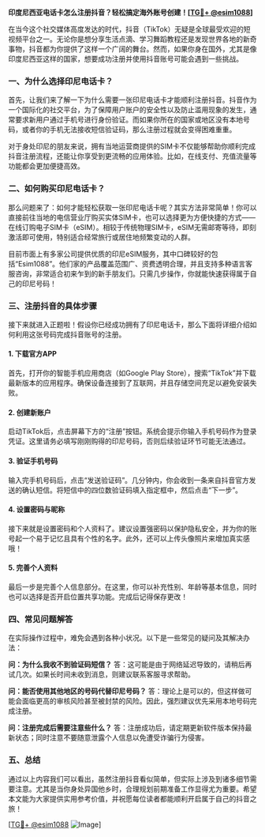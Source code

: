 **印度尼西亚电话卡怎么注册抖音？轻松搞定海外账号创建！[[TG💪+ @esim1088](https://t.me/s/esim1088)]**

在当今这个社交媒体高度发达的时代，抖音（TikTok）无疑是全球最受欢迎的短视频平台之一。无论你是想分享生活点滴、学习舞蹈教程还是发现世界各地的新奇事物，抖音都为你提供了这样一个广阔的舞台。然而，如果你身在国外，尤其是像印度尼西亚这样的国家，想要成功注册并使用抖音账号可能会遇到一些挑战。

### 一、为什么选择印尼电话卡？

首先，让我们来了解一下为什么需要一张印尼电话卡才能顺利注册抖音。抖音作为一个国际化的社交平台，为了保障用户账户的安全性以及防止滥用现象的发生，通常要求新用户通过手机号进行身份验证。而如果你所在的国家或地区没有本地号码，或者你的手机无法接收短信验证码，那么注册过程就会变得困难重重。

对于身处印尼的朋友来说，拥有当地运营商提供的SIM卡不仅能够帮助你顺利完成抖音注册流程，还能让你享受到更流畅的应用体验。比如，在线支付、充值流量等功能都会更加便捷高效。

### 二、如何购买印尼电话卡？

那么问题来了：如何才能轻松获取一张印尼电话卡呢？其实方法非常简单！你可以直接前往当地的电信营业厅购买实体SIM卡，也可以选择更为方便快捷的方式——在线订购电子SIM卡（eSIM）。相较于传统物理SIM卡，eSIM无需邮寄等待，即刻激活即可使用，特别适合经常旅行或居住地频繁变动的人群。

目前市面上有多家公司提供优质的印尼eSIM服务，其中口碑较好的包括“Esim1088”。他们家的产品覆盖范围广、资费透明合理，并且支持多种语言客服咨询，非常适合初来乍到的新手朋友们。只需几步操作，你就能快速获得属于自己的印尼号码！

### 三、注册抖音的具体步骤

接下来就进入正题啦！假设你已经成功拥有了印尼电话卡，那么下面将详细介绍如何利用这张号码完成抖音账号的注册。

#### 1. 下载官方APP
首先，打开你的智能手机应用商店（如Google Play Store），搜索“TikTok”并下载最新版本的应用程序。确保设备连接到了互联网，并且存储空间充足以避免安装失败。

#### 2. 创建新账户
启动TikTok后，点击屏幕下方的“注册”按钮。系统会提示你输入手机号码作为登录凭证。这里请务必填写刚刚购得的印尼号码，否则后续验证环节可能无法通过。

#### 3. 验证手机号码
输入完手机号码后，点击“发送验证码”。几分钟内，你会收到一条来自抖音官方发送的确认短信。将短信中的四位数验证码填入指定框中，然后点击“下一步”。

#### 4. 设置密码与昵称
接下来就是设置密码和个人资料了。建议设置强密码以保护隐私安全，并为你的账号起一个易于记忆且具有个性的名字。此外，还可以上传头像照片来增加真实感哦！

#### 5. 完善个人资料
最后一步是完善个人信息部分。在这里，你可以补充性别、年龄等基本信息，同时也可以选择是否开启位置共享功能。完成后记得保存更改！

### 四、常见问题解答

在实际操作过程中，难免会遇到各种小状况。以下是一些常见的疑问及其解决办法：

**问：为什么我收不到验证码短信？**
答：这可能是由于网络延迟导致的，请稍后再试几次。如果长时间未收到消息，则建议联系客服寻求帮助。

**问：能否使用其他地区的号码代替印尼号码？**
答：理论上是可以的，但这样做可能会面临更高的审核风险甚至被封禁的风险。因此，强烈建议优先采用本地号码完成注册。

**问：注册完成后需要注意些什么？**
答：注册成功后，请定期更新软件版本保持最新状态；同时注意不要随意泄露个人信息以免遭受诈骗行为侵害。

### 五、总结

通过以上内容我们可以看出，虽然注册抖音看似简单，但实际上涉及到诸多细节需要注意。尤其是当你身处异国他乡时，合理规划前期准备工作显得尤为重要。希望本文能为大家提供实用参考价值，并祝愿每位读者都能顺利开启属于自己的抖音之旅！

[[TG💪+ @esim1088](https://t.me/s/esim1088) ![Image](https://i.postimg.cc/4NQfJmqS/Snipaste-2025-05-13-00-14-12.png)]